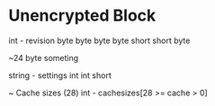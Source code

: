Unencrypted Block
===========

int - revision
byte
byte
byte
byte
short
short
byte

~24 byte someting

string - settings
int
int
short

~ Cache sizes (28) 
int - cachesizes[28 >= cache > 0]





